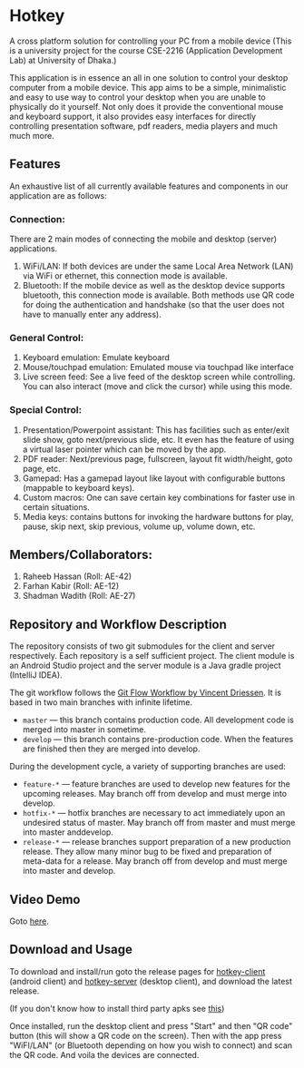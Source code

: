 # Hotkey
A cross platform solution for controlling your PC from a mobile device
(This is a university project for the course CSE-2216 (Application Development Lab) at University of Dhaka.)

This application is in essence an all in one solution to control your desktop computer from a mobile device. This app aims to be a simple, minimalistic and easy to use way to control your desktop when you are unable to physically do it yourself.
Not only does it provide the conventional mouse and keyboard support, it also provides easy interfaces for directly controlling presentation software, pdf readers, media players and much much more.

## Features

An exhaustive list of all currently available features and components in our application are as follows:
### Connection: 
There are 2 main modes of connecting the mobile and desktop (server) applications.
1. WiFi/LAN: If both devices are under the same Local Area Network (LAN) via WiFi or ethernet, this connection mode is available.
1. Bluetooth: If the mobile device as well as the desktop device supports bluetooth, this connection mode is available. Both methods use QR code for doing the authentication and handshake (so that the user does not have to manually enter any address).
### General Control:
1. Keyboard emulation: Emulate keyboard
2. Mouse/touchpad emulation: Emulated mouse via touchpad like interface
3. Live screen feed: See a live feed of the desktop screen while controlling. You can also interact (move and click the cursor) while using this mode.
### Special Control:
1. Presentation/Powerpoint assistant: This has facilities such as enter/exit slide show, goto next/previous slide, etc. It even has the feature of using a virtual laser pointer which can be moved by the app.
2. PDF reader: Next/previous page, fullscreen, layout fit width/height, goto page, etc.
3. Gamepad: Has a gamepad layout like layout with configurable buttons (mappable to keyboard keys).
4. Custom macros: One can save certain key combinations for faster use in certain situations.
5. Media keys: contains buttons for invoking the hardware buttons for play, pause, skip next, skip previous, volume up, volume down, etc.

## Members/Collaborators:
1. Raheeb Hassan (Roll: AE-42)
2. Farhan Kabir (Roll: AE-12)
3. Shadman Wadith (Roll: AE-27)

## Repository and Workflow Description
The repository consists of two git submodules for the client and server respectively. Each repository is a self sufficient project. The client module is an Android Studio project and the server module is a Java gradle project (IntelliJ IDEA).

The git workflow follows the [Git Flow Workflow by Vincent Driessen](https://nvie.com/posts/a-successful-git-branching-model/).
It is based in two main branches with infinite lifetime.
- `master` — this branch contains production code. All development code is merged into master in sometime.
- `develop` — this branch contains pre-production code. When the features are finished then they are merged into develop.

During the development cycle, a variety of supporting branches are used:
- `feature-*` — feature branches are used to develop new features for the upcoming releases. May branch off from develop and must merge into develop.
- `hotfix-*` — hotfix branches are necessary to act immediately upon an undesired status of master. May branch off from master and must merge into master anddevelop.
- `release-*` — release branches support preparation of a new production release. They allow many minor bug to be fixed and preparation of meta-data for a release. May branch off from develop and must merge into master and develop.

## Video Demo
Goto [here](https://youtu.be/h0pA3SHEp_4).

## Download and Usage
To download and install/run goto the release pages for [hotkey-client](https://github.com/hoenchioma/hotkey-client/releases) (android client) and [hotkey-server](https://github.com/hoenchioma/hotkey-server/releases) (desktop client), and download the latest release.

(If you don't know how to install third party apks see [this](https://www.wikihow.tech/Install-APK-Files-on-Android))

Once installed, run the desktop client and press "Start" and then "QR code" button (this will show a QR code on the screen). Then with the app press "WiFI/LAN" (or Bluetooth depending on how you wish to connect) and scan the QR code. And voila the devices are connected.
